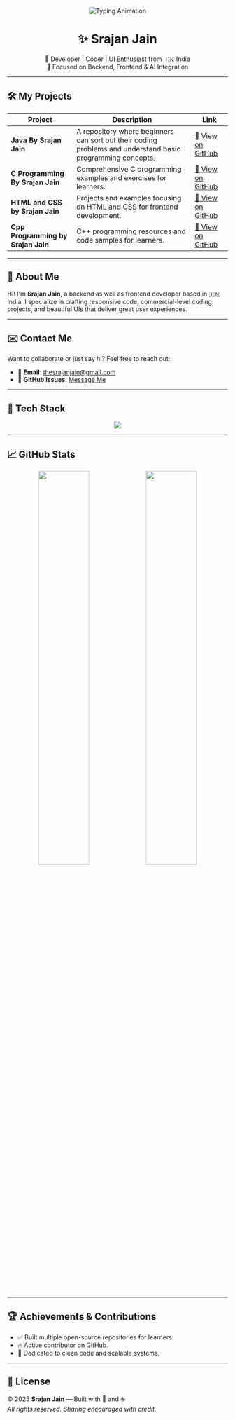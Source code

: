 <!-- Typing Animation (Fully visible, not cut) -->
<p align="center">
  <img src="https://www.webstackacademy.com/wp-content/uploads/2023/02/WSA-Online-Internship-2.jpg" alt="Typing Animation">
</p>

<h1 align="center">✨ Srajan Jain</h1>

<p align="center">
  🚀 Developer | Coder | UI Enthusiast from 🇮🇳 India <br />
  💼 Focused on Backend, Frontend & AI Integration
</p>

---

## 🛠 My Projects

| Project | Description | Link |
|--------|-------------|------|
| **Java By Srajan Jain** | A repository where beginners can sort out their coding problems and understand basic programming concepts. | [🔗 View on GitHub](https://github.com/TheSrajanJain/Java-By-Srajan-Jain) |
| **C Programming By Srajan Jain** | Comprehensive C programming examples and exercises for learners. | [🔗 View on GitHub](https://github.com/TheSrajanJain/C-Programming-By-Srajan-Jain) |
| **HTML and CSS by Srajan Jain** | Projects and examples focusing on HTML and CSS for frontend development. | [🔗 View on GitHub](https://github.com/TheSrajanJain/HTML-and-CSS-by-Srajan-Jain) |
| **Cpp Programming by Srajan Jain** | C++ programming resources and code samples for learners. | [🔗 View on GitHub](https://github.com/TheSrajanJain/Cpp-Programming-by-Srajan-Jain) |

---

## 📘 About Me

Hi! I'm **Srajan Jain**, a backend as well as frontend developer based in 🇮🇳 India. I specialize in crafting responsive code, commercial-level coding projects, and beautiful UIs that deliver great user experiences.

---

## ✉️ Contact Me

Want to collaborate or just say hi? Feel free to reach out:

- 📧 **Email**: [thesrajanjain@gmail.com](mailto:thesrajanjain@gmail.com)  
- 🐙 **GitHub Issues**: [Message Me](https://github.com/TheSrajanJain)

---

## 🧠 Tech Stack

<p align="center">
  <img src="https://skillicons.dev/icons?i=html,css,js,cpp,java,python,react,nodejs,git,github,vscode,figma" />
</p>

---

## 📈 GitHub Stats

<p align="center">
  <img src="https://github-readme-stats.vercel.app/api?username=TheSrajanJain&show_icons=true&theme=radical" width="48%" />
  <img src="https://github-readme-streak-stats.herokuapp.com?user=TheSrajanJain&theme=radical" width="48%" />
</p>

---

## 🏆 Achievements & Contributions

- ✅ Built multiple open-source repositories for learners.
- 🔥 Active contributor on GitHub.
- 🧠 Dedicated to clean code and scalable systems.

---

## 📜 License

© 2025 **Srajan Jain** — Built with 💙 and ☕  
_All rights reserved. Sharing encouraged with credit._
